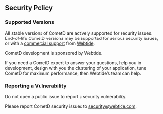 ## Security Policy
### Supported Versions
All stable versions of CometD are actively supported for security issues.
End-of-life CometD versions may be supported for serious security issues, or with a [commercial support](https://docs.cometd.org/current/reference/#_support) from [Webtide](https://webtide.com).

CometD development is sponsored by Webtide.

If you need a CometD expert to answer your questions, help you in development, design with you the clustering of your application, tune CometD for maximum performance, then Webtide’s team can help.

### Reporting a Vulnerability
Do not open a public issue to report a security vulnerability.

Please report CometD security issues to <security@webtide.com>.
